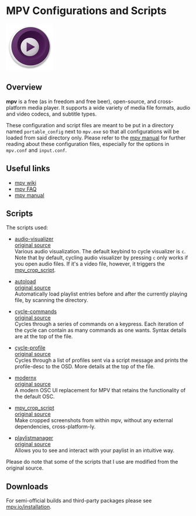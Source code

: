 # MPV Configurations and Scripts

![mpv logo](https://raw.githubusercontent.com/mpv-player/mpv.io/master/source/images/mpv-logo-128.png)

## Overview

**mpv** is a free (as in freedom and free beer), open-source, and cross-platform media player. It supports
a wide variety of media file formats, audio and video codecs, and subtitle types.

These configuration and script files are meant to be put in a directory named `portable_config` next to `mpv.exe`
so that all configurations will be loaded from said directory only. Please refer to the 
[mpv manual](https://mpv.io/manual/master/) for further reading about these configuration files, especially
for the options in `mpv.conf` and `input.conf`.

## Useful links

* [mpv wiki](https://github.com/mpv-player/mpv/wiki)
* [mpv FAQ](https://github.com/mpv-player/mpv/wiki/FAQ)
* [mpv manual](https://mpv.io/manual/master/)

## Scripts

The scripts used:
* [audio-visualizer](https://github.com/noelsimbolon/mpv-config/blob/main/scripts/audio_visualizer.lua)  
  [original source](https://github.com/mfcc64/mpv-scripts#visualizerlua)  
  Various audio visualization. The default keybind to cycle visualizer is `c`. Note that by default, cycling audio visualizer
  by pressing `c` only works if you open audio files. If it's a video file, however, it triggers the [mpv_crop_script](https://github.com/noelsimbolon/mpv-config/blob/main/scripts/mpv_crop_script.lua).
  
* [autoload](https://github.com/noelsimbolon/mpv-config/blob/main/scripts/autoload.lua)  
  [original source](https://github.com/mpv-player/mpv/blob/master/TOOLS/lua/autoload.lua)  
  Automatically load playlist entries before and after the currently playing file, by scanning the directory.

* [cycle-commands](https://github.com/noelsimbolon/mpv-config/blob/main/scripts/cycle-commands.lua)  
  [original source](https://github.com/CogentRedTester/mpv-scripts#cycle-commands)  
  Cycles through a series of commands on a keypress. Each iteration of the cycle can contain as many commands as one wants. Syntax details are at the top of the file.

* [cycle-profile](https://github.com/noelsimbolon/mpv-config/blob/main/scripts/cycle-profile.lua)  
  [original source](https://github.com/CogentRedTester/mpv-scripts#cycle-profile)  
  Cycles through a list of profiles sent via a script message and prints the profile-desc to the OSD. More details at the top of the file.

* [modernx](https://github.com/noelsimbolon/mpv-config/blob/main/scripts/mordenx.lua)  
  [original source](https://github.com/cyl0/mpv-osc-morden-x)  
  A modern OSC UI replacement for MPV that retains the functionality of the default OSC.

* [mpv_crop_script](https://github.com/noelsimbolon/mpv-config/blob/main/scripts/mpv_crop_script.lua)  
  [original source](https://github.com/TheAMM/mpv_crop_script)  
  Make cropped screenshots from within mpv, without any external dependencies, cross-platform-ly.

* [playlistmanager](https://github.com/noelsimbolon/mpv-config/blob/main/scripts/playlistmanager.lua)  
  [original source](https://github.com/jonniek/mpv-playlistmanager)  
  Allows you to see and interact with your paylist in an intuitive way.

Please do note that some of the scripts that I use are modified from the original source.

## Downloads

For semi-official builds and third-party packages please see
[mpv.io/installation](https://mpv.io/installation/).
